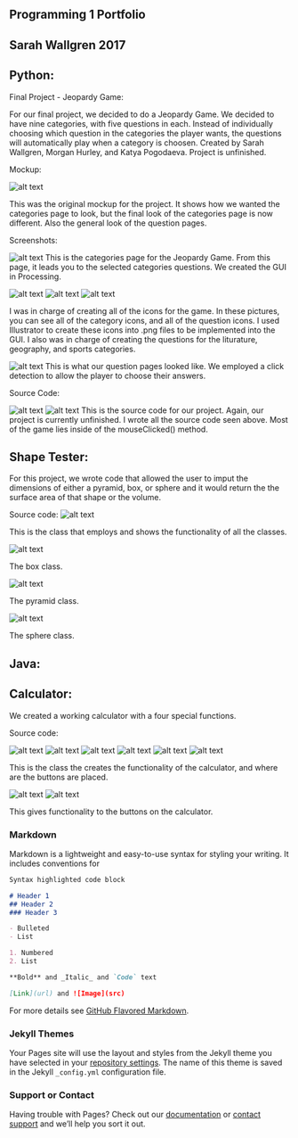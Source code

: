 ## Programming 1 Portfolio
## Sarah Wallgren 2017

## Python:
  Final Project - Jeopardy Game:
  
For our final project, we decided to do a Jeopardy Game. We decided to have nine categories, with five questions in each. Instead of individually choosing which question in the categories the player wants, the questions will automatically play when a category is choosen. Created by Sarah Wallgren, Morgan Hurley, and Katya Pogodaeva. Project is unfinished. 

Mockup:


![alt text](https://sarahwallgren.github.io/Programming-I-Portfolio/Untitleddiagram.png "Mockup")

  This was the original mockup for the project. It shows how we wanted the categories page to look, but the final look of the categories page is now different. Also the general look of the question pages.

Screenshots:


![alt text](https://sarahwallgren.github.io/Programming-I-Portfolio/Screenshots/CatagroriesPage.png "Home Page 1")
This is the categories page for the Jeopardy Game. From this page, it leads you to the selected categories questions. We created the GUI in Processing. 

![alt text](https://sarahwallgren.github.io/Programming-I-Portfolio/Screenshots/Authorfile1.png "ai1")
![alt text](https://sarahwallgren.github.io/Programming-I-Portfolio/Screenshots/Authorfile2.png "ai2")
![alt text](https://sarahwallgren.github.io/Programming-I-Portfolio/Screenshots/Authorfile3.png "ai3")

I was in charge of creating all of the icons for the game. In these pictures, you can see all of the category icons, and all of the question icons. I used Illustrator to create these icons into .png files to be implemented into the GUI. I also was in charge of creating the questions for the liturature, geography, and sports categories. 

![alt text](https://sarahwallgren.github.io/Programming-I-Portfolio/Screenshots/LitquestionEx.png "lit1")
This is what our question pages looked like. We employed a click detection to allow the player to choose their answers. 

Source Code:

![alt text](https://sarahwallgren.github.io/Programming-I-Portfolio/Screenshots/Sourcecode1.png "sc1")
![alt text](https://sarahwallgren.github.io/Programming-I-Portfolio/Screenshots/Sourcecode2.png "sc1")
This is the source code for our project. Again, our project is currently unfinished. I wrote all the source code seen above. Most of the game lies inside of the mouseClicked() method.

## Shape Tester:
For this project, we wrote code that allowed the user to imput the dimensions of either a pyramid, box, or sphere and it would return the the surface area of that shape or the volume. 

Source code:
![alt text](https://sarahwallgren.github.io/Programming-I-Portfolio/Screenshots/shapeTesterClass.png "stc")

This is the class that employs and shows the functionality of all the classes.

![alt text](https://sarahwallgren.github.io/Programming-I-Portfolio/Screenshots/box.png "box")

The box class.

![alt text](https://sarahwallgren.github.io/Programming-I-Portfolio/Screenshots/pyramid.png "p1")

The pyramid class.

![alt text](https://sarahwallgren.github.io/Programming-I-Portfolio/Screenshots/sphere.png "s1")

The sphere class.



## Java:

## Calculator:

We created a working calculator with a four special functions.

Source code:

![alt text](https://sarahwallgren.github.io/Programming-I-Portfolio/Screenshots/calcClass1.png "cc1")
![alt text](https://sarahwallgren.github.io/Programming-I-Portfolio/Screenshots/calcClass2.png "cc2")
![alt text](https://sarahwallgren.github.io/Programming-I-Portfolio/Screenshots/calcClass3.png "cc3")
![alt text](https://sarahwallgren.github.io/Programming-I-Portfolio/Screenshots/calcClass4.png "cc4")
![alt text](https://sarahwallgren.github.io/Programming-I-Portfolio/Screenshots/calcClass5.png "cc5")
![alt text](https://sarahwallgren.github.io/Programming-I-Portfolio/Screenshots/calcClass6.png "cc6")

This is the class the creates the functionality of the calculator, and where are the buttons are placed. 

![alt text](https://sarahwallgren.github.io/Programming-I-Portfolio/Screenshots/buttonClass1.png "bc1")
![alt text](https://sarahwallgren.github.io/Programming-I-Portfolio/Screenshots/buttonClass2.png "bc2")

This gives functionality to the buttons on the calculator. 


### Markdown

Markdown is a lightweight and easy-to-use syntax for styling your writing. It includes conventions for

```markdown
Syntax highlighted code block

# Header 1
## Header 2
### Header 3

- Bulleted
- List

1. Numbered
2. List

**Bold** and _Italic_ and `Code` text

[Link](url) and ![Image](src)
```

For more details see [GitHub Flavored Markdown](https://guides.github.com/features/mastering-markdown/).

### Jekyll Themes

Your Pages site will use the layout and styles from the Jekyll theme you have selected in your [repository settings](https://github.com/sarahwallgren/Programming-I-Portfolio/settings). The name of this theme is saved in the Jekyll `_config.yml` configuration file.

### Support or Contact

Having trouble with Pages? Check out our [documentation](https://help.github.com/categories/github-pages-basics/) or [contact support](https://github.com/contact) and we’ll help you sort it out.
